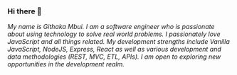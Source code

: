### Hi there 👋

*My name is Githaka Mbui. I am a software engineer who is passionate about using technology to solve real world problems. I passionately love JavaScript and all things related. My development strengths include Vanilla JavaScript, NodeJS, Express, React as well as various development and data methodologies (REST, MVC, ETL, APIs). I am open to exploring new opportunities in the development realm.*

<!--
**GithakaMbui/GithakaMbui** is a ✨ _special_ ✨ repository because its `README.md` (this file) appears on your GitHub profile.

Here are some ideas to get you started:


- 🔭 I’m currently working on ...
- 🌱 I’m currently learning ...
- 👯 I’m looking to collaborate on ...
- 🤔 I’m looking for help with ...
- 💬 Ask me about ...
- 📫 How to reach me: ...
- 😄 Pronouns: ...
- ⚡ Fun fact: ...
-->
